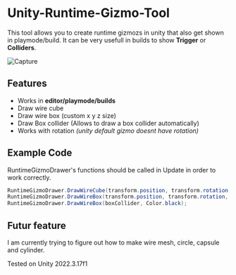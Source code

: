 # Unity-Runtime-Gizmo-Tool
This tool allows you to create runtime gizmozs in unity that also get shown in playmode/build.
It can be very usefull in builds to show **Trigger** or **Colliders**.

![Capture](https://github.com/JaySlex/Unity-Runtime-Gizmo-Tool/assets/50266396/2bcae1bd-af5e-4bfe-ab80-3985bbaa3fa9)


## Features
- Works in **editor/playmode/builds**
- Draw wire cube
- Draw wire box (custom x y z size)
- Draw Box collider (Allows to draw a box collider automatically)
- Works with rotation *(unity default gizmo doesnt have rotation)*

## Example Code
RuntimeGizmoDrawer's functions should be called in Update in order to work correctly.
```c#
RuntimeGizmoDrawer.DrawWireCube(transform.position, transform.rotation, 1, Color.green);
RuntimeGizmoDrawer.DrawWireBox(transform.position, transform.rotation, new Vector3(1, 2, 3), Color.blue);
RuntimeGizmoDrawer.DrawWireBox(boxCollider, Color.black);
```
## Futur feature
I am currently trying to figure out how to make wire mesh, circle, capsule and cylinder.

Tested on Unity 2022.3.17f1
